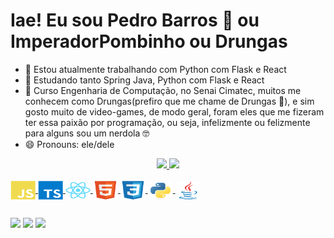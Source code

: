 # Iae! Eu sou Pedro Barros 🎃 ou ImperadorPombinho ou Drungas
- 🔭 Estou atualmente trabalhando com Python com Flask e React
- 🌱 Estudando tanto Spring Java, Python com Flask e React
- 💬 Curso Engenharia de Computação, no Senai Cimatec, muitos me conhecem como Drungas(prefiro que me chame de Drungas 🤡), e sim gosto muito de video-games, de modo geral, foram eles que me fizeram ter essa paixão por programação, ou seja, infelizmente ou felizmente para alguns sou um nerdola 🤓
- 😄 Pronouns: ele/dele

<div align="center">
  <a href="https://github.com/ImperadorPombinho">
  <img height="180em" src="https://github-readme-stats.vercel.app/api?username=ImperadorPombinho&show_icons=true&theme=radical&include_all_commits=true&count_private=true"/>
  <img height="180em" src="https://github-readme-stats.vercel.app/api/top-langs/?username=ImperadorPombinho&layout=compact&langs_count=7&theme=radical"/>
</div>
<div style="display: inline_block"><br>
  <img align="center" alt="Drungas-Js" height="30" width="40" src="https://raw.githubusercontent.com/devicons/devicon/master/icons/javascript/javascript-plain.svg">
  <img align="center" alt="Drungas-Ts" height="30" width="40" src="https://raw.githubusercontent.com/devicons/devicon/master/icons/typescript/typescript-plain.svg">
  <img align="center" alt="Drungas-React" height="30" width="40" src="https://raw.githubusercontent.com/devicons/devicon/master/icons/react/react-original.svg">
  <img align="center" alt="Drungas-HTML" height="30" width="40" src="https://raw.githubusercontent.com/devicons/devicon/master/icons/html5/html5-original.svg">
  <img align="center" alt="Drungas-CSS" height="30" width="40" src="https://raw.githubusercontent.com/devicons/devicon/master/icons/css3/css3-original.svg">
  <img align="center" alt="Drungas-Python" height="30" width="40" src="https://raw.githubusercontent.com/devicons/devicon/master/icons/python/python-original.svg">
  <img align="center" alt="Drungas-Java" height="30" width="40" src="https://raw.githubusercontent.com/devicons/devicon/master/icons/java/java-original.svg">
</div>
  
  ##
<div>
  <a href="https://instagram.com/pedrao_barrol" target="_blank"><img src="https://img.shields.io/badge/-Instagram-%23E4405F?style=for-the-badge&logo=instagram&logoColor=white" target="_blank"></a>
  <a href = "pedrobarros0101@outlook.com"><img src="https://img.shields.io/badge/-Gmail-%23333?style=for-the-badge&logo=gmail&logoColor=white" target="_blank"></a>
  <a href="https://twitter.com/Drungass" target="_blank"><img src="https://img.shields.io/badge/Twitter-1DA1F2?style=for-the-badge&logo=twitter&logoColor=white" target="_blank"></a>
</div>


